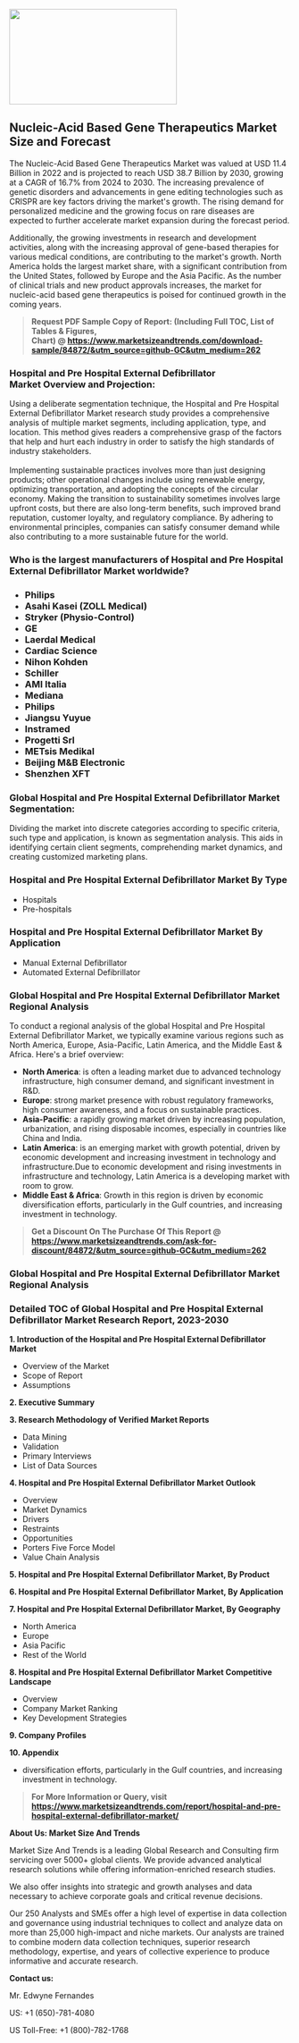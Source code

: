 <p><img class="alignnone size-medium wp-image-20088" src="https://ffe5etoiles.com/wp-content/uploads/2024/12/MST1-300x171.png" alt="" width="300" height="171" /></p><h2>Nucleic-Acid Based Gene Therapeutics Market Size and Forecast</h2><p>The Nucleic-Acid Based Gene Therapeutics Market was valued at USD 11.4 Billion in 2022 and is projected to reach USD 38.7 Billion by 2030, growing at a CAGR of 16.7% from 2024 to 2030. The increasing prevalence of genetic disorders and advancements in gene editing technologies such as CRISPR are key factors driving the market's growth. The rising demand for personalized medicine and the growing focus on rare diseases are expected to further accelerate market expansion during the forecast period.</p><p>Additionally, the growing investments in research and development activities, along with the increasing approval of gene-based therapies for various medical conditions, are contributing to the market's growth. North America holds the largest market share, with a significant contribution from the United States, followed by Europe and the Asia Pacific. As the number of clinical trials and new product approvals increases, the market for nucleic-acid based gene therapeutics is poised for continued growth in the coming years.</p></p><blockquote id="" class=""><strong>Request PDF Sample Copy of Report: (Including Full TOC, List of Tables &amp; Figures, Chart)&nbsp;@&nbsp;<strong><a href="https://www.marketsizeandtrends.com/download-sample/84872/&utm_source=github-GC&utm_medium=262" target="_blank">https://www.marketsizeandtrends.com/download-sample/84872/&utm_source=github-GC&utm_medium=262</a></strong></strong></blockquote><h3 id="" class="">Hospital and Pre Hospital External Defibrillator Market&nbsp;Overview and Projection:</h3><p id="" class="">Using a deliberate segmentation technique, the Hospital and Pre Hospital External Defibrillator Market research study provides a comprehensive analysis of multiple market segments, including application, type, and location. This method gives readers a comprehensive grasp of the factors that help and hurt each industry in order to satisfy the high standards of industry stakeholders. <br /> <br />Implementing sustainable practices involves more than just designing products; other operational changes include using renewable energy, optimizing transportation, and adopting the concepts of the circular economy. Making the transition to sustainability sometimes involves large upfront costs, but there are also long-term benefits, such improved brand reputation, customer loyalty, and regulatory compliance. By adhering to environmental principles, companies can satisfy consumer demand while also contributing to a more sustainable future for the world.</p><h3 id="" class="">Who is the largest manufacturers of&nbsp;Hospital and Pre Hospital External Defibrillator Market worldwide?</h3><h3 class=""><p><ul><li>Philips </li><li> Asahi Kasei (ZOLL Medical) </li><li> Stryker (Physio-Control) </li><li> GE </li><li> Laerdal Medical </li><li> Cardiac Science </li><li> Nihon Kohden </li><li> Schiller </li><li> AMI Italia </li><li> Mediana </li><li> Philips </li><li> Jiangsu Yuyue </li><li> Instramed </li><li> Progetti Srl </li><li> METsis Medikal </li><li> Beijing M&B Electronic </li><li> Shenzhen XFT</li></ul></p></h3><h3 id="" class="">Global&nbsp;Hospital and Pre Hospital External Defibrillator Market Segmentation:</h3><p id="" class="">Dividing the market into discrete categories according to specific criteria, such type and application, is known as segmentation analysis. This aids in identifying certain client segments, comprehending market dynamics, and creating customized marketing plans.</p><h3 id="" class="">Hospital and Pre Hospital External Defibrillator Market&nbsp;By Type</h3><p><p><ul><li>Hospitals </li><li> Pre-hospitals</p></li></ul></p></p><h3 id="" class="">Hospital and Pre Hospital External Defibrillator Market&nbsp;By Application</h3><p class=""><p><ul><li>Manual External Defibrillator </li><li> Automated External Defibrillator</li></ul></p></p><h3 id="" class="">Global Hospital and Pre Hospital External Defibrillator Market Regional Analysis</h3><p id="" class="">To conduct a regional analysis of the global Hospital and Pre Hospital External Defibrillator Market, we typically examine various regions such as North America, Europe, Asia-Pacific, Latin America, and the Middle East &amp; Africa. Here's a brief overview:</p><ul><li><strong>North America</strong>: is often a leading market due to advanced technology infrastructure, high consumer demand, and significant investment in R&amp;D.</li><li><strong>Europe</strong>: strong market presence with robust regulatory frameworks, high consumer awareness, and a focus on sustainable practices.</li><li><strong>Asia-Pacific</strong>: a rapidly growing market driven by increasing population, urbanization, and rising disposable incomes, especially in countries like China and India.</li><li><strong>Latin America</strong>: is an emerging market with growth potential, driven by economic development and increasing investment in technology and infrastructure.Due to economic development and rising investments in infrastructure and technology, Latin America is a developing market with room to grow.</li><li><strong>Middle East &amp; Africa</strong>: Growth in this region is driven by economic diversification efforts, particularly in the Gulf countries, and increasing investment in technology.</li></ul><blockquote id="" class=""><strong>Get a Discount On The Purchase Of This Report @ <strong><a href="https://www.marketsizeandtrends.com/ask-for-discount/84872/&utm_source=github-GC&utm_medium=262" target="_blank">https://www.marketsizeandtrends.com/ask-for-discount/84872/&utm_source=github-GC&utm_medium=262</a></strong></strong></blockquote><h3 id="" class="">Global Hospital and Pre Hospital External Defibrillator Market Regional Analysis</h3><h3 id="" class="">Detailed TOC of Global Hospital and Pre Hospital External Defibrillator Market Research Report, 2023-2030</h3><p id="" class=""><strong>1. Introduction of the Hospital and Pre Hospital External Defibrillator Market</strong></p><ul><li>Overview of the Market</li><li>Scope of Report</li><li>Assumptions</li></ul><p id="" class=""><strong>2. Executive Summary</strong></p><p id="" class=""><strong>3. Research Methodology of Verified Market Reports</strong></p><ul><li>Data Mining</li><li>Validation</li><li>Primary Interviews</li><li>List of Data Sources</li></ul><p id="" class=""><strong>4. Hospital and Pre Hospital External Defibrillator Market Outlook</strong></p><ul><li>Overview</li><li>Market Dynamics</li><li>Drivers</li><li>Restraints</li><li>Opportunities</li><li>Porters Five Force Model</li><li>Value Chain Analysis</li></ul><p id="" class=""><strong>5. Hospital and Pre Hospital External Defibrillator Market, By Product</strong></p><p id="" class=""><strong>6. Hospital and Pre Hospital External Defibrillator Market, By Application</strong></p><p id="" class=""><strong>7. Hospital and Pre Hospital External Defibrillator Market, By Geography</strong></p><ul><li>North America</li><li>Europe</li><li>Asia Pacific</li><li>Rest of the World</li></ul><p id="" class=""><strong>8. Hospital and Pre Hospital External Defibrillator Market Competitive Landscape</strong></p><ul><li>Overview</li><li>Company Market Ranking</li><li>Key Development Strategies</li></ul><p id="" class=""><strong>9. Company Profiles</strong></p><p id="" class=""><strong>10. Appendix</strong></p><ul><li>diversification efforts, particularly in the Gulf countries, and increasing investment in technology.</li></ul><blockquote id="" class=""><strong>For More Information or Query, visit <strong><strong><a href="https://www.marketsizeandtrends.com/report/hospital-and-pre-hospital-external-defibrillator-market/" target="_blank">https://www.marketsizeandtrends.com/report/hospital-and-pre-hospital-external-defibrillator-market/</a></strong></strong></strong></blockquote><p id="" class=""><strong>About Us: Market Size And Trends</strong></p><p id="" class="">Market Size And Trends is a leading Global Research and Consulting firm servicing over 5000+ global clients. We provide advanced analytical research solutions while offering information-enriched research studies.</p><p id="" class="">We also offer insights into strategic and growth analyses and data necessary to achieve corporate goals and critical revenue decisions.</p><p id="" class="">Our 250 Analysts and SMEs offer a high level of expertise in data collection and governance using industrial techniques to collect and analyze data on more than 25,000 high-impact and niche markets. Our analysts are trained to combine modern data collection techniques, superior research methodology, expertise, and years of collective experience to produce informative and accurate research.</p><p id="" class=""><strong>Contact us:</strong></p><p id="" class="">Mr. Edwyne Fernandes</p><p id="" class="">US: +1 (650)-781-4080</p><p id="" class="">US Toll-Free: +1 (800)-782-1768</p>
